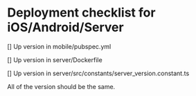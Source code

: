 # Deployment checklist for iOS/Android/Server

[] Up version in mobile/pubspec.yml

[] Up version in server/Dockerfile

[] Up version in server/src/constants/server_version.constant.ts

All of the version should be the same.